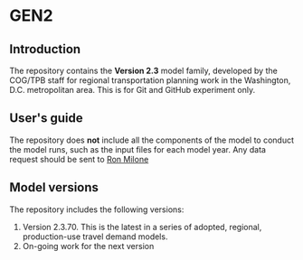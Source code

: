 # GEN2

## Introduction

The repository contains the **Version 2.3** model family, developed by the COG/TPB staff for regional transportation planning work in the Washington, D.C. metropolitan area. This is for Git and GitHub experiment only.

## User's guide

The repository does **not** include all the components of the model to conduct the model runs, such as the input files for each model year. Any data request should be sent to [Ron Milone](mailto:rmilone@mwcog.org)

## Model versions

The repository includes the following versions:

 1. Version 2.3.70. This is the latest in a series of adopted, regional, production-use travel demand models.
 2. On-going work for the next version


